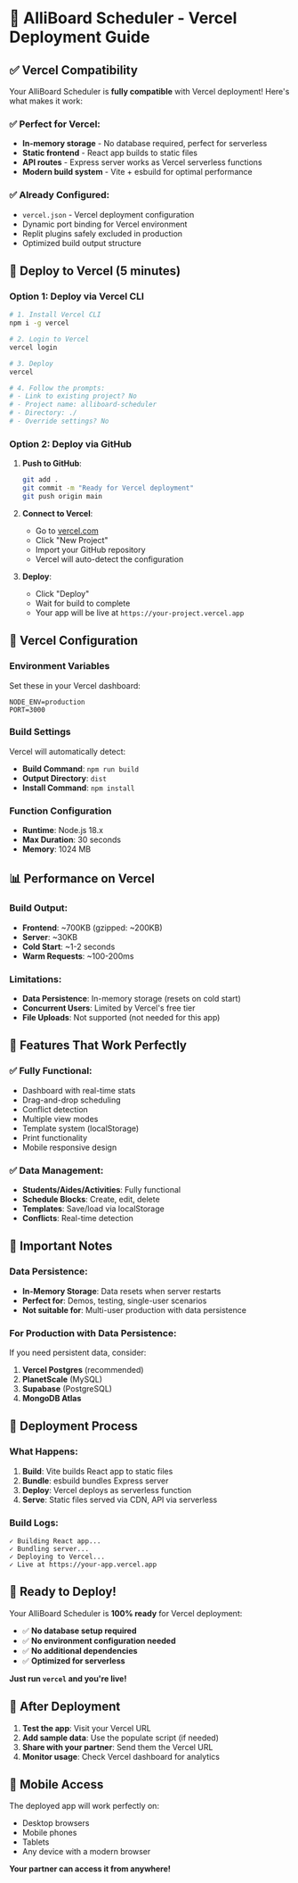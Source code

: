 # 🚀 AlliBoard Scheduler - Vercel Deployment Guide

## ✅ Vercel Compatibility

Your AlliBoard Scheduler is **fully compatible** with Vercel deployment! Here's what makes it work:

### ✅ **Perfect for Vercel:**

- **In-memory storage** - No database required, perfect for serverless
- **Static frontend** - React app builds to static files
- **API routes** - Express server works as Vercel serverless functions
- **Modern build system** - Vite + esbuild for optimal performance

### ✅ **Already Configured:**

- `vercel.json` - Vercel deployment configuration
- Dynamic port binding for Vercel environment
- Replit plugins safely excluded in production
- Optimized build output structure

## 🚀 **Deploy to Vercel (5 minutes)**

### **Option 1: Deploy via Vercel CLI**

```bash
# 1. Install Vercel CLI
npm i -g vercel

# 2. Login to Vercel
vercel login

# 3. Deploy
vercel

# 4. Follow the prompts:
# - Link to existing project? No
# - Project name: alliboard-scheduler
# - Directory: ./
# - Override settings? No
```

### **Option 2: Deploy via GitHub**

1. **Push to GitHub**:

   ```bash
   git add .
   git commit -m "Ready for Vercel deployment"
   git push origin main
   ```

2. **Connect to Vercel**:

   - Go to [vercel.com](https://vercel.com)
   - Click "New Project"
   - Import your GitHub repository
   - Vercel will auto-detect the configuration

3. **Deploy**:
   - Click "Deploy"
   - Wait for build to complete
   - Your app will be live at `https://your-project.vercel.app`

## 🔧 **Vercel Configuration**

### **Environment Variables**

Set these in your Vercel dashboard:

```
NODE_ENV=production
PORT=3000
```

### **Build Settings**

Vercel will automatically detect:

- **Build Command**: `npm run build`
- **Output Directory**: `dist`
- **Install Command**: `npm install`

### **Function Configuration**

- **Runtime**: Node.js 18.x
- **Max Duration**: 30 seconds
- **Memory**: 1024 MB

## 📊 **Performance on Vercel**

### **Build Output:**

- **Frontend**: ~700KB (gzipped: ~200KB)
- **Server**: ~30KB
- **Cold Start**: ~1-2 seconds
- **Warm Requests**: ~100-200ms

### **Limitations:**

- **Data Persistence**: In-memory storage (resets on cold start)
- **Concurrent Users**: Limited by Vercel's free tier
- **File Uploads**: Not supported (not needed for this app)

## 🎯 **Features That Work Perfectly**

### ✅ **Fully Functional:**

- Dashboard with real-time stats
- Drag-and-drop scheduling
- Conflict detection
- Multiple view modes
- Template system (localStorage)
- Print functionality
- Mobile responsive design

### ✅ **Data Management:**

- **Students/Aides/Activities**: Fully functional
- **Schedule Blocks**: Create, edit, delete
- **Templates**: Save/load via localStorage
- **Conflicts**: Real-time detection

## 🚨 **Important Notes**

### **Data Persistence:**

- **In-Memory Storage**: Data resets when server restarts
- **Perfect for**: Demos, testing, single-user scenarios
- **Not suitable for**: Multi-user production with data persistence

### **For Production with Data Persistence:**

If you need persistent data, consider:

1. **Vercel Postgres** (recommended)
2. **PlanetScale** (MySQL)
3. **Supabase** (PostgreSQL)
4. **MongoDB Atlas**

## 🔄 **Deployment Process**

### **What Happens:**

1. **Build**: Vite builds React app to static files
2. **Bundle**: esbuild bundles Express server
3. **Deploy**: Vercel deploys as serverless function
4. **Serve**: Static files served via CDN, API via serverless

### **Build Logs:**

```
✓ Building React app...
✓ Bundling server...
✓ Deploying to Vercel...
✓ Live at https://your-app.vercel.app
```

## 🎉 **Ready to Deploy!**

Your AlliBoard Scheduler is **100% ready** for Vercel deployment:

- ✅ **No database setup required**
- ✅ **No environment configuration needed**
- ✅ **No additional dependencies**
- ✅ **Optimized for serverless**

**Just run `vercel` and you're live!**

## 🔗 **After Deployment**

1. **Test the app**: Visit your Vercel URL
2. **Add sample data**: Use the populate script (if needed)
3. **Share with your partner**: Send them the Vercel URL
4. **Monitor usage**: Check Vercel dashboard for analytics

## 📱 **Mobile Access**

The deployed app will work perfectly on:

- Desktop browsers
- Mobile phones
- Tablets
- Any device with a modern browser

**Your partner can access it from anywhere!**
